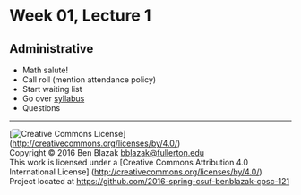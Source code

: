 # Week 01, Lecture 1

## Administrative

- Math salute!
- Call roll (mention attendance policy)
- Start waiting list
- Go over [syllabus](../syllabus.md)
- Questions


-------------------------------------------------------------------------------
[![Creative Commons License](https://i.creativecommons.org/l/by/4.0/88x31.png)]
(http://creativecommons.org/licenses/by/4.0/)  
Copyright &copy; 2016 Ben Blazak <bblazak@fullerton.edu>  
This work is licensed under a [Creative Commons Attribution 4.0 International
License] (http://creativecommons.org/licenses/by/4.0/)  
Project located at <https://github.com/2016-spring-csuf-benblazak-cpsc-121>

